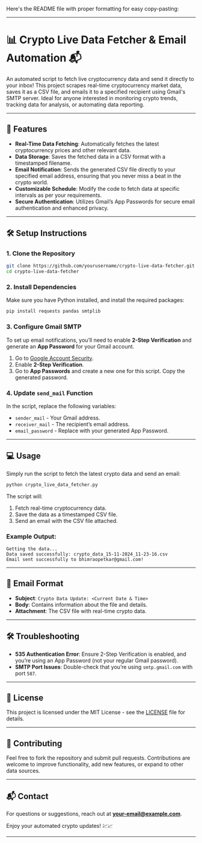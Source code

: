 Here's the README file with proper formatting for easy copy-pasting:

---

# 📊 Crypto Live Data Fetcher & Email Automation 📬

An automated script to fetch live cryptocurrency data and send it directly to your inbox! This project scrapes real-time cryptocurrency market data, saves it as a CSV file, and emails it to a specified recipient using Gmail's SMTP server. Ideal for anyone interested in monitoring crypto trends, tracking data for analysis, or automating data reporting.

---

## 🚀 Features

- **Real-Time Data Fetching**: Automatically fetches the latest cryptocurrency prices and other relevant data.
- **Data Storage**: Saves the fetched data in a CSV format with a timestamped filename.
- **Email Notification**: Sends the generated CSV file directly to your specified email address, ensuring that you never miss a beat in the crypto world.
- **Customizable Schedule**: Modify the code to fetch data at specific intervals as per your requirements.
- **Secure Authentication**: Utilizes Gmail’s App Passwords for secure email authentication and enhanced privacy.

---

## 🛠️ Setup Instructions

### 1. Clone the Repository
```bash
git clone https://github.com/yourusername/crypto-live-data-fetcher.git
cd crypto-live-data-fetcher
```

### 2. Install Dependencies
Make sure you have Python installed, and install the required packages:
```bash
pip install requests pandas smtplib
```

### 3. Configure Gmail SMTP

To set up email notifications, you’ll need to enable **2-Step Verification** and generate an **App Password** for your Gmail account.

1. Go to [Google Account Security](https://myaccount.google.com/security).
2. Enable **2-Step Verification**.
3. Go to **App Passwords** and create a new one for this script. Copy the generated password.

### 4. Update `send_mail` Function

In the script, replace the following variables:
- `sender_mail` - Your Gmail address.
- `receiver_mail` - The recipient’s email address.
- `email_password` - Replace with your generated App Password.

---

## 💻 Usage

Simply run the script to fetch the latest crypto data and send an email:

```bash
python crypto_live_data_fetcher.py
```

The script will:
1. Fetch real-time cryptocurrency data.
2. Save the data as a timestamped CSV file.
3. Send an email with the CSV file attached.

### Example Output:
```plaintext
Getting the data...
Data saved successfully: crypto_data_15-11-2024_11-23-16.csv
Email sent successfully to bhimraopetkar@gmail.com!
```

---

## 📧 Email Format

- **Subject**: `Crypto Data Update: <Current Date & Time>`
- **Body**: Contains information about the file and details.
- **Attachment**: The CSV file with real-time crypto data.

---

## 🛠 Troubleshooting

- **535 Authentication Error**: Ensure 2-Step Verification is enabled, and you’re using an App Password (not your regular Gmail password).
- **SMTP Port Issues**: Double-check that you’re using `smtp.gmail.com` with port `587`.

---

## 📝 License

This project is licensed under the MIT License - see the [LICENSE](LICENSE) file for details.

---

## 🤝 Contributing

Feel free to fork the repository and submit pull requests. Contributions are welcome to improve functionality, add new features, or expand to other data sources.

---

## 📬 Contact

For questions or suggestions, reach out at **your-email@example.com**. 

Enjoy your automated crypto updates! 💹📈

--- 

